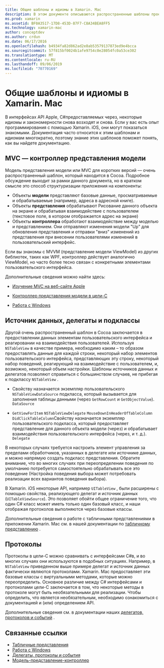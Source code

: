 ```yaml
---
title: Общие шаблоны и идиомы в Xamarin. Mac
description: В этом документе описываются распространенные шаблоны проектирования, используемые при создании приложений Xamarin. Mac. В нем обсуждается шаблон модель-представление-контроллер, источник данных и шаблоны делегатов, а также протоколы.
ms.prod: xamarin
ms.assetid: BF0A3517-17D8-453D-87F7-C8A34BEA8FF5
ms.technology: xamarin-mac
author: conceptdev
ms.author: crdun
ms.date: 06/17/2016
ms.openlocfilehash: b4934fa82d862ad2e8ab53579137873ed9e4bcca
ms.sourcegitcommit: 57f815bf0024b1afe9754c0e28054fc0a53ce302
ms.translationtype: MT
ms.contentlocale: ru-RU
ms.lasthandoff: 09/06/2019
ms.locfileid: "70770169"
---
```

# <a name="common-patterns-and-idioms-in-xamarinmac"></a>Общие шаблоны и идиомы в Xamarin. Mac

В интерфейсах API Apple, C#предоставляемых через, некоторые идиомы и закономерности снова возходят и снова. Если у вас есть опыт программирования с помощью Xamarin. iOS, они могут показаться знакомыми. Документация часто относится к этим шаблонам и идиомам многократно, поэтому знание этих шаблонов поможет понять, как вы найдете документацию.

## <a name="mvc---model-view-controller"></a>MVC — контроллер представления модели

Модель представления модели или MVC для коротких версий — очень распространенный шаблон, который находится в Cocoa. Подробное обсуждение выходит за рамки данного документа, но в кратком смысле это способ структуризации приложения на компоненты:

- Объекты **модели** представляют базовые данные, просматриваемые и обрабатываемые (например, адреса в адресной книге).
- Объекты **представления** обрабатывают Рисование данного объекта на экране и обрабатывая взаимодействие с пользователем (текстовое поле, в котором отображается адрес на экране)
- Объекты **контроллера** обработают взаимодействие между моделью и представлением. Они отправляют изменения модели "Up" для обновления представления и отправки "вниз" изменений из представления при внесении пользователями изменений в пользовательский интерфейс.

Если вы знакомы с MVVM (представление модели ViewModel) из других библиотек, таких как WPF, контроллер действует аналогично ViewModel, но часто более тесно связан с конкретными элементами пользовательского интерфейса.

Дополнительные сведения можно найти здесь:

- [Изучение MVC на веб-сайте Apple](https://developer.apple.com/library/ios/documentation/general/conceptual/devpedia-cocoacore/MVC.html)

- [Контроллер представления модели в цели-C](https://developer.apple.com/library/ios/documentation/general/conceptual/CocoaEncyclopedia/Model-View-Controller/Model-View-Controller.html)
- [Работа с Windows](~/mac/user-interface/window.md)

## <a name="data-source--delegate--subclassing"></a>Источник данных, делегаты и подклассы

Другой очень распространенный шаблон в Cocoa заключается в предоставлении данных элементам пользовательского интерфейса и реагировании на взаимодействия пользователей. Используя `NSTableView` в качестве примера, необходимо каким – то образом предоставлять данные для каждой строки, некоторый набор элементов пользовательского интерфейса, представляющих эту строку, некоторый набор поведений, реагирующий на взаимодействие с пользователем, и, возможно, некоторый объем настройки. Шаблоны источников данных и делегатов позволяют справиться с большинством случаев, не прибегая к подклассу `NSTableView` .

- Свойству назначается экземпляр пользовательского `NSTableViewDataSource` подкласса, который вызывается для заполнения таблицы данными (через `GetRowCount` и `GetObjectValue`). `DataSource`

- `GetViewForItem` `NSTableViewDelegate` `MouseDownInHeaderOfTableColumn` `DidClickTableColumn`Свойству назначается экземпляр пользовательского подкласса, который предоставляет представление для данного объекта модели (через) и обрабатывает взаимодействия пользовательского интерфейса (через, и т. д.). `Delegate`

В некоторых случаях требуется настроить элемент управления за пределами обработчиков, указанных в делегате или источнике данных, и можно напрямую создать подкласс представления. Обратите внимание, что во многих случаях при переопределении поведения по умолчанию потребуется самостоятельно обрабатывать все это поведение (Настройка поведения выбора может потребовать реализации всех вариантов поведения выбора).

В Xamarin. iOS некоторые API, например `UITableView` , были расширены с помощью свойства, реализующего делегат и источник данных (`UITableViewSource`). Это позволяет обойти общее ограничение того, что один C# класс может иметь только один базовый класс, и наши отображая протоколов выполняются через базовые классы.

Дополнительные сведения о работе с табличными представлениями в приложении Xamarin. Mac см. в нашей документации по [табличному представлению](~/mac/user-interface/table-view.md) .

## <a name="protocols"></a>Протоколы

Протоколы в цели-C можно сравнивать с интерфейсами C#в, и во многих случаях они используются в подобных ситуациях. Например, в `NSTableView` приведенном выше примере делегат и источник данных фактически являются протоколами. Xamarin. Mac предоставляет эти базовые классы с виртуальными методами, которые можно переопределить. Основное различие между C# интерфейсами и протоколами цели-C заключается в том, что некоторые методы в протоколе могут быть необязательными для реализации. Чтобы определить, что является необязательным, необходимо ознакомиться с документацией и (или) определением API.

Дополнительные сведения см. в документации наших [делегатов, протоколов и событий](~/ios/app-fundamentals/delegates-protocols-and-events.md) .

## <a name="related-links"></a>Связанные ссылки

- [Табличные представления](~/mac/user-interface/table-view.md)
- [Работа с Windows](~/mac/user-interface/window.md)
- [Делегаты, протоколы и события](~/ios/app-fundamentals/delegates-protocols-and-events.md)
- [Модель-представление-контроллер](https://developer.apple.com/library/ios/documentation/general/conceptual/CocoaEncyclopedia/Model-View-Controller/Model-View-Controller.html)
